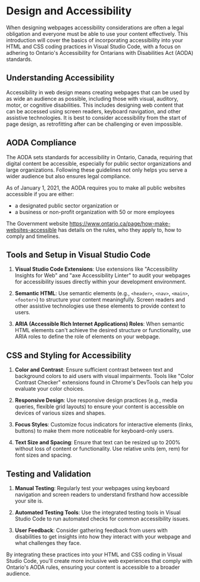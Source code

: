 # Design and Accessibility

When designing webpages accessibility considerations are often a legal obligation and everyone must be able to use your content effectively. This introduction will cover the basics of incorporating accessibility into your HTML and CSS coding practices in Visual Studio Code, with a focus on adhering to Ontario's Accessibility for Ontarians with Disabilities Act (AODA) standards.

## Understanding Accessibility

Accessibility in web design means creating webpages that can be used by as wide an audience as possible, including those with visual, auditory, motor, or cognitive disabilities. This includes designing web content that can be accessed using screen readers, keyboard navigation, and other assistive technologies. It is best to consider accessibility from the start of page design, as retrofitting after can be challenging or even impossible.

## AODA Compliance

The AODA sets standards for accessibility in Ontario, Canada, requiring that digital content be accessible, especially for public sector organizations and large organizations. Following these guidelines not only helps you serve a wider audience but also ensures legal compliance.

As of January 1, 2021, the AODA requires you to make all public websites accessible if you are either:

- a designated public sector organization or
- a business or non-profit organization with 50 or more employees

The Government website https://www.ontario.ca/page/how-make-websites-accessible has details on the rules, who they apply to, how to comply and timelines. 

## Tools and Setup in Visual Studio Code

1. **Visual Studio Code Extensions**: Use extensions like "Accessibility Insights for Web" and "axe Accessibility Linter" to audit your webpages for accessibility issues directly within your development environment.
   
2. **Semantic HTML**: Use semantic elements (e.g., `<header>`, `<nav>`, `<main>`, `<footer>`) to structure your content meaningfully. Screen readers and other assistive technologies use these elements to provide context to users.

3. **ARIA (Accessible Rich Internet Applications) Roles**: When semantic HTML elements can't achieve the desired structure or functionality, use ARIA roles to define the role of elements on your webpage.

## CSS and Styling for Accessibility

1. **Color and Contrast**: Ensure sufficient contrast between text and background colors to aid users with visual impairments. Tools like "Color Contrast Checker" extensions found in Chrome's DevTools can help you evaluate your color choices.

2. **Responsive Design**: Use responsive design practices (e.g., media queries, flexible grid layouts) to ensure your content is accessible on devices of various sizes and shapes.

3. **Focus Styles**: Customize focus indicators for interactive elements (links, buttons) to make them more noticeable for keyboard-only users.

4. **Text Size and Spacing**: Ensure that text can be resized up to 200% without loss of content or functionality. Use relative units (em, rem) for font sizes and spacing.

## Testing and Validation

1. **Manual Testing**: Regularly test your webpages using keyboard navigation and screen readers to understand firsthand how accessible your site is.

2. **Automated Testing Tools**: Use the integrated testing tools in Visual Studio Code to run automated checks for common accessibility issues.

3. **User Feedback**: Consider gathering feedback from users with disabilities to get insights into how they interact with your webpage and what challenges they face.


By integrating these practices into your HTML and CSS coding in Visual Studio Code, you'll create more inclusive web experiences that comply with Ontario's AODA rules, ensuring your content is accessible to a broader audience.
